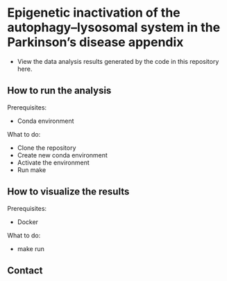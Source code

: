 # Epigenetic inactivation of the autophagy–lysosomal system in the Parkinson’s disease appendix



- View the data analysis results generated by the code in this repository here.

## How to run the analysis

Prerequisites:

- Conda environment

What to do:

- Clone the repository
- Create new conda environment
- Activate the environment
- Run make

## How to visualize the results

Prerequisites:

- Docker 

What to do:

- make run

## Contact

